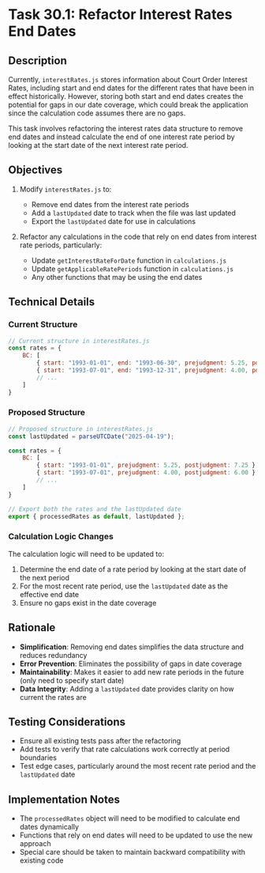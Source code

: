 # Task 30.1: Refactor Interest Rates End Dates

## Description

Currently, `interestRates.js` stores information about Court Order Interest Rates, including start and end dates for the different rates that have been in effect historically. However, storing both start and end dates creates the potential for gaps in our date coverage, which could break the application since the calculation code assumes there are no gaps.

This task involves refactoring the interest rates data structure to remove end dates and instead calculate the end of one interest rate period by looking at the start date of the next interest rate period.

## Objectives

1. Modify `interestRates.js` to:
   - Remove end dates from the interest rate periods
   - Add a `lastUpdated` date to track when the file was last updated
   - Export the `lastUpdated` date for use in calculations

2. Refactor any calculations in the code that rely on end dates from interest rate periods, particularly:
   - Update `getInterestRateForDate` function in `calculations.js`
   - Update `getApplicableRatePeriods` function in `calculations.js`
   - Any other functions that may be using the end dates

## Technical Details

### Current Structure

```javascript
// Current structure in interestRates.js
const rates = {
    BC: [
        { start: "1993-01-01", end: "1993-06-30", prejudgment: 5.25, postjudgment: 7.25 },
        { start: "1993-07-01", end: "1993-12-31", prejudgment: 4.00, postjudgment: 6.00 },
        // ...
    ]
}
```

### Proposed Structure

```javascript
// Proposed structure in interestRates.js
const lastUpdated = parseUTCDate("2025-04-19");

const rates = {
    BC: [
        { start: "1993-01-01", prejudgment: 5.25, postjudgment: 7.25 },
        { start: "1993-07-01", prejudgment: 4.00, postjudgment: 6.00 },
        // ...
    ]
}

// Export both the rates and the lastUpdated date
export { processedRates as default, lastUpdated };
```

### Calculation Logic Changes

The calculation logic will need to be updated to:

1. Determine the end date of a rate period by looking at the start date of the next period
2. For the most recent rate period, use the `lastUpdated` date as the effective end date
3. Ensure no gaps exist in the date coverage

## Rationale

- **Simplification**: Removing end dates simplifies the data structure and reduces redundancy
- **Error Prevention**: Eliminates the possibility of gaps in date coverage
- **Maintainability**: Makes it easier to add new rate periods in the future (only need to specify start date)
- **Data Integrity**: Adding a `lastUpdated` date provides clarity on how current the rates are

## Testing Considerations

- Ensure all existing tests pass after the refactoring
- Add tests to verify that rate calculations work correctly at period boundaries
- Test edge cases, particularly around the most recent rate period and the `lastUpdated` date

## Implementation Notes

- The `processedRates` object will need to be modified to calculate end dates dynamically
- Functions that rely on end dates will need to be updated to use the new approach
- Special care should be taken to maintain backward compatibility with existing code